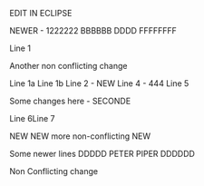 EDIT IN ECLIPSE

NEWER - 1222222 BBBBBB DDDD FFFFFFFF

Line 1

Another non conflicting change

Line 1a
Line 1b
Line 2 - NEW
Line 4 - 444
Line 5

Some changes here - SECONDE

Line 6Line 7

NEW
NEW more non-conflicting
NEW

Some newer lines DDDDD
PETER PIPER DDDDDD

Non Conflicting change
